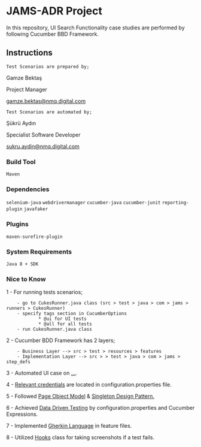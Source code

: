 # JAMS-ADR Project

In this repository, UI Search Functionality case studies are performed by following Cucumber BBD Framework.  

## Instructions
    Test Scenarios are prepared by;

Gamze Bektaş

Project Manager

gamze.bektas@nmq.digital.com

    Test Scenarios are automated by;

Şükrü Aydın

Specialist Software Developer

sukru.aydin@nmq.digital.com



### Build Tool
```Maven```

### Dependencies
```selenium-java```
```webdrivermanager```
```cucumber-java```
```cucumber-junit```
```reporting-plugin```
```javafaker```

### Plugins
```maven-surefire-plugin```

### System Requirements
```Java 8 + SDK```

### Nice to Know
1 - For running tests scenarios;

        - go to CukesRunner.java class (src > test > java > com > jams > runners > CukesRunner)
        - specify tags section in CucumberOptions
                * @ui for UI tests
                * @all for all tests
        - run CukesRunner.java class
    
2 - Cucumber BDD Framework has 2 layers;

        - Business Layer --> src > test > resources > features
        - Implementation Layer --> src > > test > java > com > jams > step_defs
3 - Automated UI case on <ins>...</ins>.

4 - <ins>Relevant credentials</ins> are located in configuration.properties file.

5 - Followed  <ins>Page Object Model</ins> & <ins>Singleton Design Pattern.</ins>

6 - Achieved <ins>Data Driven Testing</ins> by configuration.properties and Cucumber Expressions.

7 - Implemented <ins>Gherkin Language</ins> in feature files.

8 - Utilized <ins>Hooks</ins> class for taking screenshots if a test fails.


